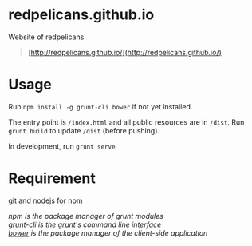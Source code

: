 redpelicans.github.io
=====================

Website of redpelicans
> [http://redpelicans.github.io/](http://redpelicans.github.io/)

Usage
===

Run `npm install -g grunt-cli bower` if not yet installed.

The entry point is `/index.html` and all public resources are in `/dist`.
Run `grunt build` to update `/dist` (before pushing).

In development, run `grunt serve`.

Requirement
===
[git](http://git-scm.com/) and [nodejs](http://nodejs.org/) for [npm](https://www.npmjs.org/)

_npm is the package manager of grunt modules_  
_[grunt-cli](https://github.com/gruntjs/grunt-cli) is the [grunt](http://gruntjs.com/)'s command line interface_  
_[bower](http://bower.io/) is the package manager of the client-side application_

